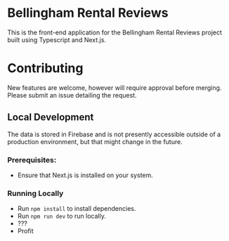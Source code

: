 # Bellingham Rental Reviews

This is the front-end application for the Bellingham Rental Reviews project built using Typescript and Next.js.

# Contributing

New features are welcome, however will require approval before merging. Please submit an issue detailing the request. 

## Local Development

The data is stored in Firebase and is not presently accessible outside of a production environment, but that might change in the future. 

### Prerequisites:

* Ensure that Next.js is installed on your system.

### Running Locally

* Run `npm install` to install dependencies.
* Run `npm run dev` to run locally.
* ???
* Profit

